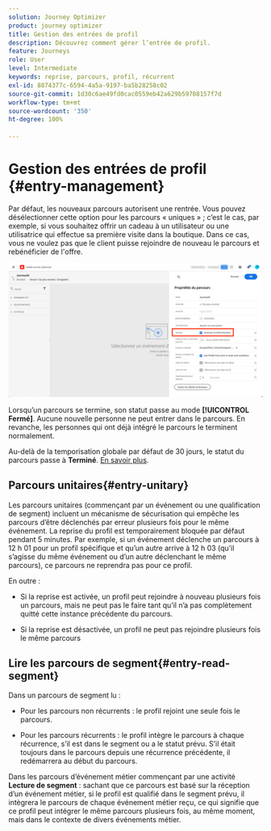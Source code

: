 ```yaml
---
solution: Journey Optimizer
product: journey optimizer
title: Gestion des entrées de profil
description: Découvrez comment gérer l’entrée de profil.
feature: Journeys
role: User
level: Intermediate
keywords: reprise, parcours, profil, récurrent
exl-id: 8874377c-6594-4a5a-9197-ba5b28258c02
source-git-commit: 1d30c6ae49fd0cac0559eb42a629b59708157f7d
workflow-type: tm+mt
source-wordcount: '350'
ht-degree: 100%

---
```


# Gestion des entrées de profil {#entry-management}

Par défaut, les nouveaux parcours autorisent une rentrée. Vous pouvez désélectionner cette option pour les parcours « uniques » ; c’est le cas, par exemple, si vous souhaitez offrir un cadeau à un utilisateur ou une utilisatrice qui effectue sa première visite dans la boutique. Dans ce cas, vous ne voulez pas que le client puisse rejoindre de nouveau le parcours et rebénéficier de l&#39;offre.

![](assets/journey-re-entrance.png)

Lorsqu’un parcours se termine, son statut passe au mode **[!UICONTROL Fermé]**. Aucune nouvelle personne ne peut entrer dans le parcours. En revanche, les personnes qui ont déjà intégré le parcours le terminent normalement.

Au-delà de la temporisation globale par défaut de 30 jours, le statut du parcours passe à **Terminé**.  [En savoir plus](journey-gs.md#global_timeout).


## Parcours unitaires{#entry-unitary}

Les parcours unitaires (commençant par un événement ou une qualification de segment) incluent un mécanisme de sécurisation qui empêche les parcours d’être déclenchés par erreur plusieurs fois pour le même événement. La reprise du profil est temporairement bloquée par défaut pendant 5 minutes. Par exemple, si un événement déclenche un parcours à 12 h 01 pour un profil spécifique et qu’un autre arrive à 12 h 03 (qu’il s’agisse du même événement ou d’un autre déclenchant le même parcours), ce parcours ne reprendra pas pour ce profil.

En outre :

* Si la reprise est activée, un profil peut rejoindre à nouveau plusieurs fois un parcours, mais ne peut pas le faire tant qu’il n’a pas complètement quitté cette instance précédente du parcours.

* Si la reprise est désactivée, un profil ne peut pas rejoindre plusieurs fois le même parcours

## Lire les parcours de segment{#entry-read-segment}

Dans un parcours de segment lu :

* Pour les parcours non récurrents : le profil rejoint une seule fois le parcours.

* Pour les parcours récurrents : le profil intègre le parcours à chaque récurrence, s’il est dans le segment ou a le statut prévu. S’il était toujours dans le parcours depuis une récurrence précédente, il redémarrera au début du parcours.

Dans les parcours d’événement métier commençant par une activité **Lecture de segment** : sachant que ce parcours est basé sur la réception d’un événement métier, si le profil est qualifié dans le segment prévu, il intègrera le parcours de chaque événement métier reçu, ce qui signifie que ce profil peut intégrer le même parcours plusieurs fois, au même moment, mais dans le contexte de divers événements métier.
